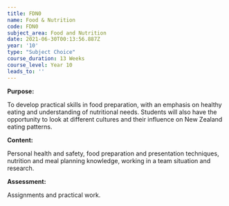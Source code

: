 ```yaml
---
title: FDN0
name: Food & Nutrition
code: FDN0
subject_area: Food and Nutrition
date: 2021-06-30T00:13:56.887Z
year: '10'
type: "Subject Choice"
course_duration: 13 Weeks
course_level: Year 10
leads_to: ''
---
```

**Purpose:**

To develop practical skills in food preparation, with an emphasis on healthy eating and understanding of nutritional needs. Students will also have the opportunity to look at different cultures and their influence on New Zealand eating patterns.

**Content:**

Personal health and safety, food preparation and presentation techniques, nutrition and meal planning knowledge, working in a team situation and research.

**Assessment:**

Assignments and practical work.
